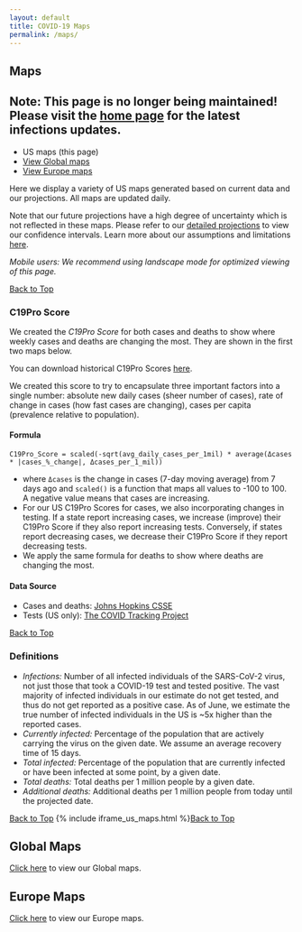 ```yaml
---
layout: default
title: COVID-19 Maps
permalink: /maps/
---
```


## Maps

## Note: This page is no longer being maintained! Please visit the [home page](/) for the latest infections updates.

* US maps (this page)
* [View Global maps](/maps-global)
* [View Europe maps](/maps-europe)

Here we display a variety of US maps generated based on current data and our projections. All maps are updated daily.

Note that our future projections have a high degree of uncertainty which is not reflected in these maps. Please refer to our [detailed projections](/#view-projections) to view our confidence intervals. Learn more about our assumptions and limitations [here](/about/#assumptions).

*Mobile users: We recommend using landscape mode for optimized viewing of this page.*

[Back to Top](#top)

### C19Pro Score

We created the *C19Pro Score* for both cases and deaths to show where weekly cases and deaths are changing the most. They are shown in the first two maps below.

You can download historical C19Pro Scores [here](https://github.com/youyanggu/covid19_projections/tree/master/c19pro_score).

We created this score to try to encapsulate three important factors into a single number: absolute new daily cases (sheer number of cases), rate of change in cases (how fast cases are changing), cases per capita (prevalence relative to population).

#### Formula

```C19Pro_Score = scaled(-sqrt(avg_daily_cases_per_1mil) * average(Δcases * |cases_%_change|, Δcases_per_1_mil))```

- where `Δcases` is the change in cases (7-day moving average) from 7 days ago and `scaled()` is a function that maps all values to -100 to 100. A negative value means that cases are increasing.
- For our US C19Pro Scores for cases, we also incorporating changes in testing. If a state report increasing cases, we increase (improve) their C19Pro Score if they also report increasing tests. Conversely, if states report decreasing cases, we decrease their C19Pro Score if they report decreasing tests.
- We apply the same formula for deaths to show where deaths are changing the most.

#### Data Source

- Cases and deaths: [Johns Hopkins CSSE](https://github.com/CSSEGISandData/COVID-19/tree/master/csse_covid_19_data/csse_covid_19_time_series)
- Tests (US only): [The COVID Tracking Project](https://covidtracking.com/)

[Back to Top](#top)

### Definitions
- *Infections:* Number of all infected individuals of the SARS-CoV-2 virus, not just those that took a COVID-19 test and tested positive. The vast majority of infected individuals in our estimate do not get tested, and thus do not get reported as a positive case. As of June, we estimate the true number of infected individuals in the US is ~5x higher than the reported cases.
- *Currently infected:* Percentage of the population that are actively carrying the virus on the given date. We assume an average recovery time of 15 days.
- *Total infected:* Percentage of the population that are currently infected or have been infected at some point, by a given date.
- *Total deaths:* Total deaths per 1 million people by a given date.
- *Additional deaths:* Additional deaths per 1 million people from today until the projected date.

[Back to Top](#top)
{% include iframe_us_maps.html %}[Back to Top](#top)

## Global Maps

[Click here](/maps-global) to view our Global maps.

## Europe Maps

[Click here](/maps-europe) to view our Europe maps.
